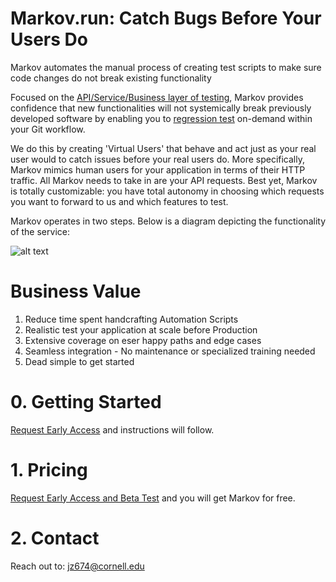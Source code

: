 # Markov.run: Catch Bugs Before Your Users Do
 
Markov automates the manual process of creating test scripts to make sure code changes do not break existing functionality

Focused on the [API/Service/Business layer of testing][2], Markov provides confidence that new functionalities will not systemically break previously developed software by enabling you to [regression test][1] on-demand within your Git workflow.

We do this by creating 'Virtual Users' that behave and act just as your real user would to catch issues before your real users do. More specifically, Markov mimics human users for your application in terms of their HTTP traffic. All Markov needs to take in are your API requests. Best yet, Markov is totally customizable: you have total autonomy in choosing which requests you want to forward to us and which features to test.

Markov operates in two steps. Below is a diagram depicting the functionality of the service:

![alt text](https://github.com/jz674/Markov_Documentation/blob/main/assets/Intro_diagram.png)

# Business Value
1. Reduce time spent handcrafting Automation Scripts
2. Realistic test your application at scale before Production
3. Extensive coverage on eser happy paths and edge cases
4. Seamless integration - No maintenance or specialized training needed
5. Dead simple to get started

# 0. Getting Started
[Request Early Access][3] and instructions will follow.

# 1. Pricing
[Request Early Access and Beta Test][3] and you will get Markov for free.

# 2. Contact
Reach out to: jz674@cornell.edu 

[2]: https://medium.com/katalon-studio/introduction-to-api-testing-complete-guide-for-newbie-426eac6edb4d/ "API/Service/Business layer of testing" 
[1]: https://www.scnsoft.com/blog/what-is-regression-testing-short-overview/ "regression test" 
[3]: https://markov.run/ "Request Early Access" 

